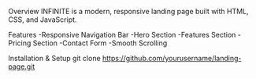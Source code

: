 Overview
INFINITE is a modern, responsive landing page built with HTML, CSS, and JavaScript.

Features
-Responsive Navigation Bar
-Hero Section
-Features Section
-Pricing Section
-Contact Form
-Smooth Scrolling

Installation & Setup
git clone https://github.com/yourusername/landing-page.git
